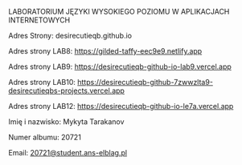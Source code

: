 LABORATORIUM JĘZYKI WYSOKIEGO POZIOMU W APLIKACJACH INTERNETOWYCH

Adres Strony: desirecutieqb.github.io

Adres strony LAB8: https://gilded-taffy-eec9e9.netlify.app

Adres strony LAB9: https://desirecutieqb-github-io-lab9.vercel.app

Adres strony LAB10: https://desirecutieqb-github-7zwwzlta9-desirecutieqbs-projects.vercel.app

Adres strony LAB12: https://desirecutieqb-github-io-le7a.vercel.app


Imię i nazwisko: Mykyta Tarakanov

Numer albumu: 20721

Email: 20721@student.ans-elblag.pl


